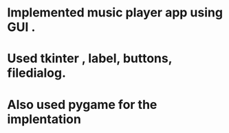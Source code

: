 # Implemented music player app using GUI .
# Used tkinter , label, buttons, filedialog.
# Also used pygame for the implentation